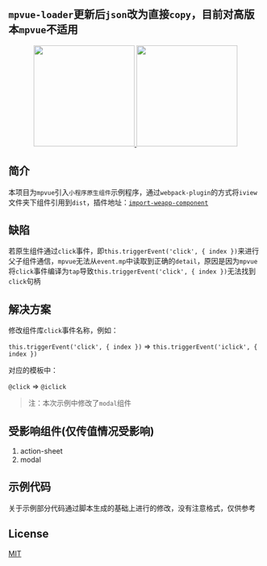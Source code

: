 ## `mpvue-loader`更新后`json`改为直接`copy`，目前对高版本`mpvue`不适用 

<p align="center">
    <a href="http://mpvue.com/">
        <img width="200" src="http://mpvue.com/assets/logo.png">
    </a>
    <a href="https://weapp.iviewui.com">
        <img width="200" src="https://file.iviewui.com/weapp-logo.svg">
    </a>
</p>

## 简介
本项目为`mpvue`引入`小程序原生组件`示例程序，通过`webpack-plugin`的方式将`iview`文件夹下组件引用到`dist`，插件地址：[`import-weapp-component`](https://github.com/JJJYY/import-weapp-component)

## 缺陷
若原生组件通过`click`事件，即`this.triggerEvent('click', { index })`来进行父子组件通信，`mpvue`无法从`event.mp`中读取到正确的`detail`，原因是因为`mpvue`将`click`事件编译为`tap`导致`this.triggerEvent('click', { index })`无法找到`click`句柄

## 解决方案
修改组件库`click`事件名称，例如：

`this.triggerEvent('click', { index })` => `this.triggerEvent('iclick', { index })`

对应的模板中：

`@click` => `@iclick`

> 注：本次示例中修改了`modal`组件

## 受影响组件(仅传值情况受影响)
1. action-sheet
2. modal

## 示例代码
关于示例部分代码通过脚本生成的基础上进行的修改，没有注意格式，仅供参考

## License
[MIT](http://opensource.org/licenses/MIT)
